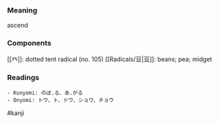 ### Meaning

ascend

### Components

[[癶]]: dotted tent radical (no. 105) [[Radicals/豆|豆]]: beans; pea; midget

### Readings

```
- Kunyomi: のぼ.る、あ.がる
- Onyomi: トウ、ト、ドウ、ショウ、チョウ
```

#kanji